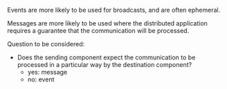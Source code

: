 Events are more likely to be used for broadcasts, and are often ephemeral.

Messages are more likely to be used where the distributed application requires a guarantee that the communication will be processed.

Question to be considered:
* Does the sending component expect the communication to be processed in a particular way by the destination component?
	* yes: message
	* no: event
